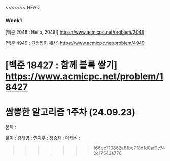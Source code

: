 <<<<<<< HEAD
### Week1


[백준 2048 : Hello, 2048!]  <https://www.acmicpc.net/problem/2048>

[백준 4949 : 균형잡힌 세상]  <https://www.acmicpc.net/problem/4949>

[백준 18427 : 함께 블록 쌓기]  <https://www.acmicpc.net/problem/18427>
=======
# 쌈뽕한 알고리즘 1주차 (24.09.23)
문제 :

풀이 :
김태영 :
안지우 :
정승재 : 
마태석 :
>>>>>>> f66ec710862a81be7f8d1d0af9c742c17543a776
